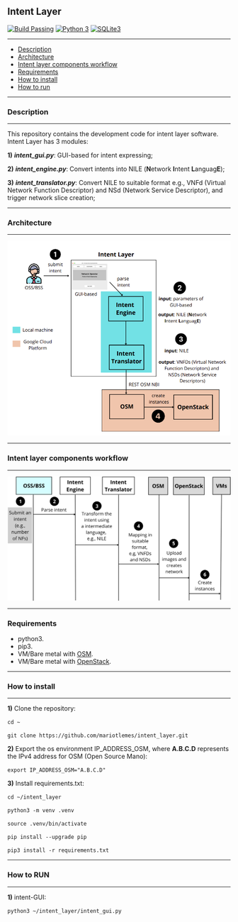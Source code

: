 ## Intent Layer



[![Build Passing](https://img.shields.io/badge/build-passing-yellow)](link_do_seu_build)
<a href="https://www.python.org/"><img alt="Python 3" src="https://img.shields.io/badge/-Python-2b5b84?style=flat-square&logo=python&logoColor=white" /></a>
[![SQLite3](https://img.shields.io/badge/SQLite-3/logo=sqlite&logoColor=white)](https://www.sqlite.org/)

---

- [Description](#description)
- [Architecture](#architecture)
- [Intent layer components workflow](#intent-layer-components-workflow)
- [Requirements](#requirements)
- [How to install](#how-to-install)
- [How to run](#how-to-run)

--- 
### Description

---

This repository contains the development code
for intent layer software. 
Intent Layer has 3 modules:

**1)** ***intent_gui.py***: GUI-based for intent expressing;

**2)** ***intent_engine.py***: Convert intents into NILE (**N**etwork **I**ntent **L**anguag**E**);

**3)** ***intent_translator.py***: Convert NILE to suitable format e.g., VNFd (Virtual Network Function Descriptor) and NSd (Network Service Descriptor), and trigger network slice creation;

---
###  Architecture

---

![](fig/experimental-setup.png)

---

### Intent layer components workflow

---

![](fig/POC-basic.png)

---

### Requirements

- python3. 
- pip3. 
- VM/Bare metal with [OSM](https://osm.etsi.org/). 
- VM/Bare metal with [OpenStack](https://docs.openstack.org/devstack/latest/).
---
### How to install

---
**1)** Clone the repository:

```
cd ~
```
```
git clone https://github.com/mariotlemes/intent_layer.git
```
**2)** Export the os environment IP_ADDRESS_OSM, where **A.B.C.D** represents the IPv4 address for OSM (Open
Source Mano):
```
export IP_ADDRESS_OSM="A.B.C.D"
```

**3)** Install requirements.txt:
```
cd ~/intent_layer
```

```
python3 -m venv .venv
```

```
source .venv/bin/activate
```

```
pip install --upgrade pip
```

```
pip3 install -r requirements.txt
```
---
### How to RUN

---
**1)** intent-GUI:

```
python3 ~/intent_layer/intent_gui.py
```
